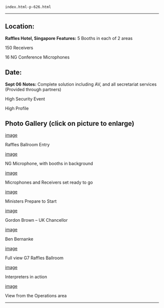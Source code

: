 
    index.html-p-626.html
----------------------------------------------------------

## Location:

**Raffles Hotel, Singapore**    **Features:**    5 Booths in each of 2 areas

150 Receivers

16 NG Conference Microphones

## Date:

**Sept 06**    **Notes:**    Complete solution including AV, and all secretariat services (Provided through partners)

High Security Event

High Profile

## Photo Gallery (click on picture to enlarge)

[image](wp-content/uploads/2011/09/ballroom.jpg)

Raffles Ballroom Entry

[image](wp-content/uploads/2011/09/ng_microphone.jpg)

NG Microphone, with booths in background

[image](wp-content/uploads/2011/09/mic_receivers.jpg)

Microphones and Receivers set ready to go

[image](wp-content/uploads/2011/09/ministers.jpg)

Ministers Prepare to Start

[image](wp-content/uploads/2011/09/gordon_brown.jpg)

Gordon Brown – UK Chancellor

[image](wp-content/uploads/2011/09/bernanke.jpg)

Ben Bernanke

[image](wp-content/uploads/2011/09/full_view_large-300x225.jpg)

Full view G7 Raffles Ballroom

[image](wp-content/uploads/2011/09/booth_large-300x225.jpg)

Interpreters in action

[image](wp-content/uploads/2011/09/operation_area_large-300x225.jpg)

View from the Operations area




----------------------------------------------------------
